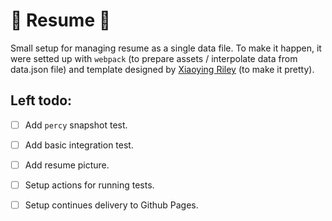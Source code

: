 # :page_facing_up: Resume :page_with_curl:

Small setup for managing resume as a single data file. To make it happen, it were setted up with `webpack` (to prepare assets / interpolate data from data.json file) and template designed by [Xiaoying Riley](https://themes.3rdwavemedia.com/) (to make it pretty).

## Left todo:

- [ ] Add `percy` snapshot test.

- [ ] Add basic integration test.

- [ ] Add resume picture.

- [ ] Setup actions for running tests.

- [ ] Setup continues delivery to Github Pages.
